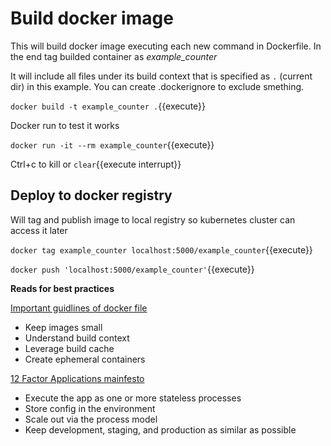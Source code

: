 # Build docker image

This will build docker image executing each new command in Dockerfile. In the end tag builded container as *example_counter*

It will include all files under its build context that is specified as `.` (current dir) in this example. You can create .dockerignore to exclude smething.

`docker build -t example_counter .`{{execute}}

Docker run to test it works

`docker run -it --rm example_counter`{{execute}}

Ctrl+c to kill or `clear`{{execute interrupt}}

## Deploy to docker registry

Will tag and publish image to local registry so kubernetes cluster can access it later

`docker tag example_counter localhost:5000/example_counter`{{execute}}

`docker push 'localhost:5000/example_counter'`{{execute}}



**Reads for best practices**

[Important guidlines of docker file](https://docs.docker.com/develop/develop-images/dockerfile_best-practices/)
* Keep images small
* Understand build context
* Leverage build cache
* Create ephemeral containers

[12 Factor Applications mainfesto](https://12factor.net/)
* Execute the app as one or more stateless processes
* Store config in the environment
* Scale out via the process model
* Keep development, staging, and production as similar as possible